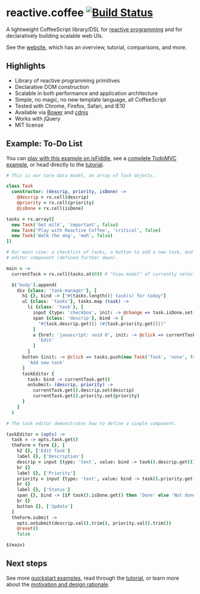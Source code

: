 reactive.coffee [![Build Status](https://secure.travis-ci.org/yang/reactive-coffee.png?branch=master)](https://travis-ci.org/yang/reactive-coffee)
===============

A lightweight CoffeeScript library/DSL for [reactive programming] and for
declaratively building scalable web UIs.

See the [website], which has an overview, tutorial, comparisons, and more.

[reactive programming]: http://en.wikipedia.org/wiki/Reactive_programming
[website]: http://yang.github.io/reactive-coffee/

Highlights
----------

- Library of reactive programming primitives
- Declarative DOM construction
- Scalable in both performance and application architecture
- Simple, no magic, no new template language, all CoffeeScript
- Tested with Chrome, Firefox, Safari, and IE10
- Available via [Bower] and [cdnjs]
- Works with jQuery
- MIT license

[Bower]: http://bower.io/
[cdnjs]: http://cdnjs.com/
[fiddle]: http://jsfiddle.net/yang/SGvuy/

Example: To-Do List
-------------------

You can [play with this example on jsFiddle][fiddle], see a [complete
TodoMVC example][TodoMVC], or head directly to the [tutorial].

```coffeescript
# This is our core data model, an array of Task objects.

class Task
  constructor: (descrip, priority, isDone) ->
    @descrip = rx.cell(descrip)
    @priority = rx.cell(priority)
    @isDone = rx.cell(isDone)

tasks = rx.array([
  new Task('Get milk', 'important', false)
  new Task('Play with Reactive Coffee', 'critical', false)
  new Task('Walk the dog', 'meh', false)
])

# Our main view: a checklist of tasks, a button to add a new task, and a task
# editor component (defined further down).

main = ->
  currentTask = rx.cell(tasks.at(0)) # "View model" of currently selected task

  $('body').append(
    div {class: 'task-manager'}, [
      h1 {}, bind -> ["#{tasks.length()} task(s) for today"]
      ul {class: 'tasks'}, tasks.map (task) ->
        li {class: 'task'}, [
          input {type: 'checkbox', init: -> @change => task.isDone.set(@is(':checked'))}
          span {class: 'descrip'}, bind -> [
            "#{task.descrip.get()} (#{task.priority.get()})"
          ]
          a {href: 'javascript: void 0', init: -> @click => currentTask.set(task)}, [
            'Edit'
          ]
        ]
      button {init: -> @click => tasks.push(new Task('Task', 'none', false))}, [
        'Add new task'
      ]
      taskEditor {
        task: bind -> currentTask.get()
        onSubmit: (descrip, priority) ->
          currentTask.get().descrip.set(descrip)
          currentTask.get().priority.set(priority)
      }
    ]
  )

# The task editor demonstrates how to define a simple component.

taskEditor = (opts) ->
  task = -> opts.task.get()
  theForm = form {}, [
    h2 {}, ['Edit Task']
    label {}, ['Description']
    descrip = input {type: 'text', value: bind -> task().descrip.get()}
    br {}
    label {}, ['Priority']
    priority = input {type: 'text', value: bind -> task().priority.get()}
    br {}
    label {}, ['Status']
    span {}, bind -> [if task().isDone.get() then 'Done' else 'Not done']
    br {}
    button {}, ['Update']
  ]
  theForm.submit ->
    opts.onSubmit(descrip.val().trim(), priority.val().trim())
    @reset()
    false

$(main)
```

[TodoMVC]: https://github.com/yang/reactive-coffee/blob/master/examples/todomvc/index.jade

Next steps
----------

See more [quickstart examples][quickstart], read through the
[tutorial][tutorial], or learn more about the [motivation and design
rationale][design].

[quickstart]: http://yang.github.io/reactive-coffee/quickstart.html
[tutorial]: http://yang.github.io/reactive-coffee/tutorial.html
[design]: http://yang.github.io/reactive-coffee/design.html
[related]: http://yang.github.io/reactive-coffee/related.html

